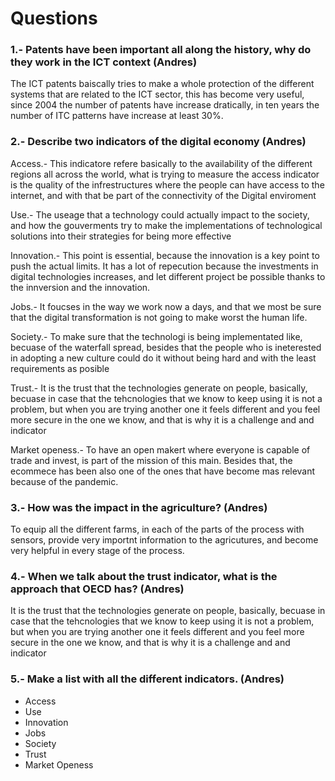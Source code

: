 # Questions 
### 1.- Patents have been important all along the history, why do they work in the ICT context (Andres)
The ICT patents baiscally tries to make a whole protection of the different systems that are related to the ICT sector, this has become very useful, since 2004 the number of patents have increase dratically, in ten years the number of ITC patterns have increase at least 30%.
                                                                          
### 2.- Describe two indicators of the digital economy (Andres)

Access.- This indicatore refere basically to the availability of the different regions all across the world, what is trying to measure the access indicator is the quality of the infrestructures where the people can have access to the internet, and with that be part of the connectivity of the Digital enviroment	

Use.- The useage that a technology could actually impact to the society, and how the gouverments try to make the implementations of technological solutions into their strategies for being more effective

Innovation.- This point is essential, because the innovation is a key point to push the actual limits. It has a lot of repecution because the investments in digital technologies increases, and let different project be possible thanks to the innversion and the innovation.

Jobs.- It foucses in the way we work now a days, and that we most be sure that the digital transformation is not going to make worst the human life.

Society.- To make sure that the technologi is being implementated like, becuase of the waterfall spread, besides that the people who is ineterested in adopting a new culture could do it without being hard and with the least requirements as posible

Trust.- It is the trust that the technologies generate on people, basically, becuase in case that the tehcnologies that we know to keep using it is not a problem, but when you are trying another one it feels different and you feel more secure in the one we know, and that is why it is a challenge and and indicator

Market openess.- To have an open makert where everyone is capable of trade and invest, is part of the mission of this main. Besides that, the ecommece has been also one of the ones that have become mas relevant because of the pandemic.

### 3.- How was the impact in the agriculture? (Andres)

To equip all the different farms, in each of the parts of the process with sensors, provide very importnt information to the agricutures, and become very helpful in every stage of the process.

### 4.- When we talk about the trust indicator, what is the approach that OECD has? (Andres)
It is the trust that the technologies generate on people, basically, becuase in case that the tehcnologies that we know to keep using it is not a problem, but when you are trying another one it feels different and you feel more secure in the one we know, and that is why it is a challenge and and indicator

### 5.- Make a list with all the different indicators. (Andres)

* Access
* Use
* Innovation
* Jobs
* Society
* Trust
* Market Openess
